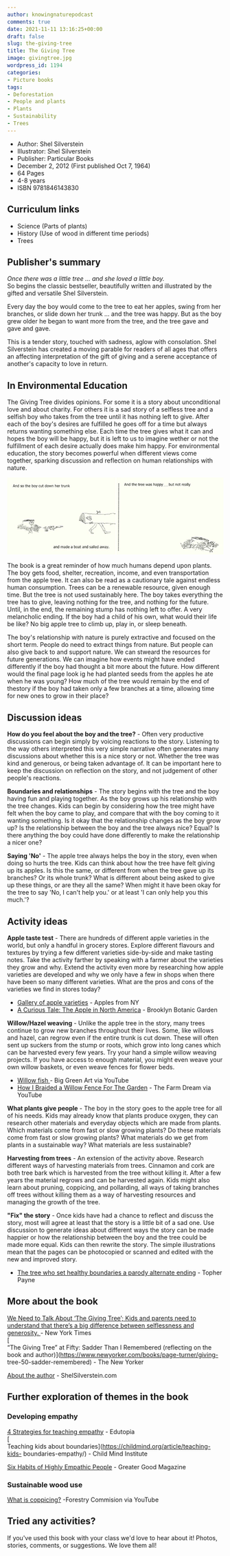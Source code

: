 ```yaml
---
author: knowingnaturepodcast
comments: true
date: 2021-11-11 13:16:25+00:00
draft: false
slug: the-giving-tree
title: The Giving Tree
image: givingtree.jpg
wordpress_id: 1194
categories:
- Picture books
tags:
- Deforestation
- People and plants
- Plants
- Sustainability
- Trees
---
```


  * Author: Shel Silverstein
  * Illustrator: Shel Silverstein
  * Publisher: Particular Books
  * December 2, 2012 (First published Oct 7, 1964)
  * 64 Pages
  * 4-8 years
  * ISBN 9781846143830

## Curriculum links

  * Science (Parts of plants)
  * History (Use of wood in different time periods)
  * Trees

## Publisher's summary

_Once there was a little tree ... and she loved a little boy._  
So begins the classic bestseller, beautifully written and illustrated by the
gifted and versatile Shel Silverstein.

Every day the boy would come to the tree to eat her apples, swing from her
branches, or slide down her trunk ... and the tree was happy. But as the boy
grew older he began to want more from the tree, and the tree gave and gave and
gave.

This is a tender story, touched with sadness, aglow with consolation. Shel
Silverstein has created a moving parable for readers of all ages that offers
an affecting interpretation of the gift of giving and a serene acceptance of
another's capacity to love in return.

## In Environmental Education

The Giving Tree divides opinions. For some it is a story about unconditional
love and about charity. For others it is a sad story of a selfless tree and a
selfish boy who takes from the tree until it has nothing left to give. After
each of the boy's desires are fulfilled he goes off for a time but always
returns wanting something else. Each time the tree gives what it can and hopes
the boy will be happy, but it is left to us to imagine wether or not the
fulfillment of each desire actually does make him happy. For environmental
education, the story becomes powerful when different views come together,
sparking discussion and reflection on human relationships with nature.

![](givingtree-pages.jpg)

The book is a great reminder of how much humans depend upon plants. The boy
gets food, shelter, recreation, income, and even transportation from the apple
tree. It can also be read as a cautionary tale against endless human
consumption. Trees can be a renewable resource, given enough time. But the
tree is not used sustainably here. The boy takes everything the tree has to
give, leaving nothing for the tree, and nothing for the future. Until, in the
end, the remaining stump has nothing left to offer. A very melancholic ending.
If the boy had a child of his own, what would their life be like? No big apple
tree to climb up, play in, or sleep beneath.

The boy's relationship with nature is purely extractive and focused on the
short term. People do need to extract things from nature. But people can also
give back to and support nature. We can stweard the resources for future
generations. We can imagine how events might have ended differently if the boy
had thought a bit more about the future. How different would the final page
look ig he had planted seeds from the apples he ate when he was young? How
much of the tree would remain by the end of thestory if the boy had taken only
a few branches at a time, allowing time for new ones to grow in their place?

## Discussion ideas

**How do you feel about the boy and the tree?** \- Often very productive
discussions can begin simply by voicing reactions to the story. Listening to
the way others interpreted this very simple narrative often generates many
discussions about whether this is a nice story or not. Whether the tree was
kind and generous, or being taken advantage of. It can be important here to
keep the discussion on reflection on the story, and not judgement of other
people's reactions.

**Boundaries and relationships** \- The story begins with the tree and the boy
having fun and playing together. As the boy grows up his relationship with the
tree changes. Kids can begin by considering how the tree might have felt when
the boy came to play, and compare that with the boy coming to it wanting
something. Is it okay that the relationship changes as the boy grow up? Is the
relationship between the boy and the tree always nice? Equal? Is there
anything the boy could have done differently to make the relationship a nicer
one?

**Saying 'No'** \- The apple tree always helps the boy in the story, even when
doing so hurts the tree. Kids can think about how the tree have felt giving up
its apples. Is this the same, or different from when the tree gave up its
branches? Or its whole trunk? What is different about being asked to give up
these things, or are they all the same? When might it have been okay for the
tree to say 'No, I can't help you.' or at least 'I can only help you this
much.'?

## Activity ideas

**Apple taste test** \- There are hundreds of different apple varieties in the
world, but only a handful in grocery stores. Explore different flavours and
textures by trying a few different varieties side-by-side and make tasting
notes. Take the activity farther by speaking with a farmer about the varieties
they grow and why. Extend the activity even more by researching how apple
varieties are developed and why we only have a few in shops when there have
been so many different varieties. What are the pros and cons of the varieties
we find in stores today?

  * [Gallery of apple varieties](https://www.applesfromny.com/varieties/) \- Apples from NY
  * [A Curious Tale: The Apple in North America](https://www.bbg.org/gardening/article/the_apple_in_north_america) \- Brooklyn Botanic Garden  

**Willow/Hazel weaving** \- Unlike the apple tree in the story, many trees
continue to grow new branches throughout their lives. Some, like willows and
hazel, can regrow even if the entire trunk is cut down. These will often sent
up suckers from the stump or roots, which grow into long canes which can be
harvested every few years. Try your hand a simple willow weaving projects. If
you have access to enough material, you might even weave your own willow
baskets, or even weave fences for flower beds.

  * [Willow fish ](https://youtu.be/qVlFrBLICrA)\- Big Green Art via YouTube
  * [How I Braided a Willow Fence For The Garden](https://youtu.be/cZDwnu6QyWA) \- The Farm Dream via YouTube  

**What plants give people** \- The boy in the story goes to the apple tree for
all of his needs. Kids may already know that plants produce oxygen, they can
research other materials and everyday objects which are made from plants.
Which materials come from fast or slow growing plants? Do these materials come
from fast or slow growing plants? What materials do we get from plants in a
sustainable way? What materials are less sustainable?  
  
 **Harvesting from trees** \- An extension of the activity above. Research
different ways of harvesting materials from trees. Cinnamon and cork are both
tree bark which is harvested from the tree without killing it. After a few
years the material regrows and can be harvested again. Kids might also learn
about pruning, coppicing, and pollarding, all ways of taking branches off
trees without killing them as a way of harvesting resources and managing the
growth of the tree.

**"Fix" the story** \- Once kids have had a chance to reflect and discuss the
story, most will agree at least that the story is a little bit of a sad one.
Use discussion to generate ideas about different ways the story can be made
happier or how the relationship between the boy and the tree could be made
more equal. Kids can then rewrite the story. The simple illustrations mean
that the pages can be photocopied or scanned and edited with the new and
improved story.

  * [The tree who set healthy boundaries a parody alternate ending](https://www.topherpayne.com/giving-tree) \- Topher Payne

## More about the book

[We Need to Talk About ‘The Giving Tree’; Kids and parents need to understand that there’s a big difference between selflessness and generosity. ](https://www.nytimes.com/2020/04/15/parenting/we-need-to-talk-about-the-giving-tree.html)\- New York Times  
[  
“The Giving Tree” at Fifty: Sadder Than I Remembered (reflecting on the book
and author)](https://www.newyorker.com/books/page-turner/giving-
tree-50-sadder-remembered) \- The New Yorker

[About the author](https://www.shelsilverstein.com/about-shel/) \- ShelSilverstein.com

## Further exploration of themes in the book

### Developing empathy

[4 Strategies for teaching empathy](https://www.edutopia.org/article/4-proven-strategies-teaching-empathy-donna-wilson-marcus-conyers) \- Edutopia  
[  
Teaching kids about boundaries](https://childmind.org/article/teaching-kids-
boundaries-empathy/) \- Child Mind Institute  
  
[Six Habits of Highly Empathic People](https://greatergood.berkeley.edu/article/item/six_habits_of_highly_empathic_people1) \- Greater Good Magazine

### Sustainable wood use

[What is coppicing?](https://youtu.be/FkRuMqVuJDE) -Forestry Commision via YouTube

## Tried any activities?

If you've used this book with your class we'd love to hear about it! Photos,
stories, comments, or suggestions. We love them all!
